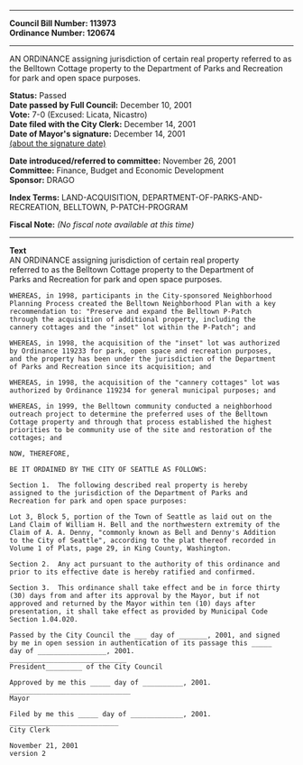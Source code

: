 * * * * *  
  
**Council Bill Number: [](#h0)[](#h2)113973**   
**Ordinance Number: 120674**  
  
* * * * *  
  
AN ORDINANCE assigning jurisdiction of certain real property referred to as the Belltown Cottage property to the Department of Parks and Recreation for park and open space purposes.  
  
**Status:** Passed   
**Date passed by Full Council:** December 10, 2001   
**Vote:** 7-0 (Excused: Licata, Nicastro)   
**Date filed with the City Clerk:** December 14, 2001   
**Date of Mayor's signature:** December 14, 2001   
[(about the signature date)](/~public/approvaldate.htm)   
  
  
**Date introduced/referred to committee:** November 26, 2001   
**Committee:** Finance, Budget and Economic Development   
**Sponsor:** DRAGO   
  
**Index Terms:** LAND-ACQUISITION, DEPARTMENT-OF-PARKS-AND-RECREATION, BELLTOWN, P-PATCH-PROGRAM  
  
**Fiscal Note:** *(No fiscal note available at this time)*  
  
* * * * *  
  
**Text**  
    AN ORDINANCE assigning jurisdiction of certain real property  
    referred to as the Belltown Cottage property to the Department of  
    Parks and Recreation for park and open space purposes.  
  
    WHEREAS, in 1998, participants in the City-sponsored Neighborhood  
    Planning Process created the Belltown Neighborhood Plan with a key  
    recommendation to: "Preserve and expand the Belltown P-Patch  
    through the acquisition of additional property, including the  
    cannery cottages and the "inset" lot within the P-Patch"; and  
  
    WHEREAS, in 1998, the acquisition of the "inset" lot was authorized  
    by Ordinance 119233 for park, open space and recreation purposes,  
    and the property has been under the jurisdiction of the Department  
    of Parks and Recreation since its acquisition; and  
  
    WHEREAS, in 1998, the acquisition of the "cannery cottages" lot was  
    authorized by Ordinance 119234 for general municipal purposes; and  
  
    WHEREAS, in 1999, the Belltown community conducted a neighborhood  
    outreach project to determine the preferred uses of the Belltown  
    Cottage property and through that process established the highest  
    priorities to be community use of the site and restoration of the  
    cottages; and  
  
    NOW, THEREFORE,  
  
    BE IT ORDAINED BY THE CITY OF SEATTLE AS FOLLOWS:  
  
    Section 1.  The following described real property is hereby  
    assigned to the jurisdiction of the Department of Parks and  
    Recreation for park and open space purposes:  
  
    Lot 3, Block 5, portion of the Town of Seattle as laid out on the  
    Land Claim of William H. Bell and the northwestern extremity of the  
    Claim of A. A. Denny, "commonly known as Bell and Denny's Addition  
    to the City of Seattle", according to the plat thereof recorded in  
    Volume 1 of Plats, page 29, in King County, Washington.  
  
    Section 2.  Any act pursuant to the authority of this ordinance and  
    prior to its effective date is hereby ratified and confirmed.  
  
    Section 3.  This ordinance shall take effect and be in force thirty  
    (30) days from and after its approval by the Mayor, but if not  
    approved and returned by the Mayor within ten (10) days after  
    presentation, it shall take effect as provided by Municipal Code  
    Section 1.04.020.  
  
    Passed by the City Council the ___ day of _______, 2001, and signed  
    by me in open session in authentication of its passage this _____  
    day of _________________, 2001.  
    _____________________________  
    President_________ of the City Council  
  
    Approved by me this _____ day of __________, 2001.  
    ______________________________  
    Mayor  
  
    Filed by me this _____ day of _____________, 2001.  
    ___________________________  
    City Clerk  
  
    November 21, 2001  
    version 2  
